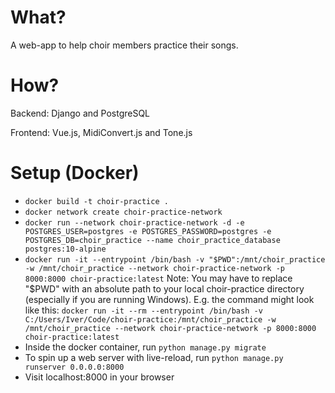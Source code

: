 # What?

A web-app to help choir members practice their songs.

# How?

Backend: Django and PostgreSQL

Frontend: Vue.js, MidiConvert.js and Tone.js

# Setup (Docker)

* `docker build -t choir-practice .`
* `docker network create choir-practice-network`
* `docker run --network choir-practice-network -d -e POSTGRES_USER=postgres -e POSTGRES_PASSWORD=postgres -e POSTGRES_DB=choir_practice --name choir_practice_database postgres:10-alpine`
* `docker run -it --entrypoint /bin/bash -v "$PWD":/mnt/choir_practice -w /mnt/choir_practice --network choir-practice-network -p 8000:8000 choir-practice:latest`
Note: You may have to replace "$PWD" with an absolute path to your local choir-practice directory (especially if you are running Windows). E.g. the command might look like this:
`docker run -it --rm --entrypoint /bin/bash -v C:/Users/Iver/Code/choir-practice:/mnt/choir_practice -w /mnt/choir_practice --network choir-practice-network -p 8000:8000 choir-practice:latest`
* Inside the docker container, run `python manage.py migrate`
* To spin up a web server with live-reload, run `python manage.py runserver 0.0.0.0:8000`
* Visit localhost:8000 in your browser
